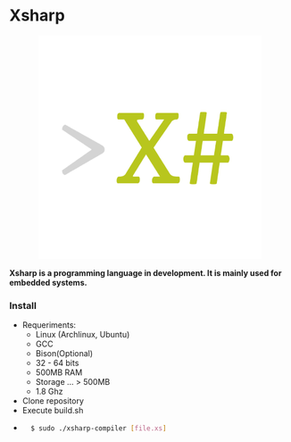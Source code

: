 <h1>Xsharp</h1>
<center>
  <img src="/docs/Proyecto nuevo.png" width="400" height="400"/>
</center>

**Xsharp is a programming language in development. It is mainly used for embedded systems.**

### Install
- Requeriments:
    - Linux (Archlinux, Ubuntu)
    - GCC
    - Bison(Optional)
    - 32 - 64 bits
    - 500MB RAM
    - Storage ... > 500MB
    - 1.8 Ghz
- Clone repository
- Execute build.sh
- ```bash
    $ sudo ./xsharp-compiler [file.xs]
    ```


